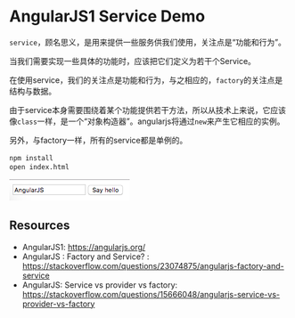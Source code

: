AngularJS1 Service Demo
=======================

`service`，顾名思义，是用来提供一些服务供我们使用，关注点是“功能和行为”。

当我们需要实现一些具体的功能时，应该把它们定义为若干个Service。

在使用service，我们的关注点是功能和行为，与之相应的，`factory`的关注点是结构与数据。

由于service本身需要围绕着某个功能提供若干方法，所以从技术上来说，它应该像`class`一样，是一个“对象构造器”。angularjs将通过`new`来产生它相应的实例。

另外，与factory一样，所有的service都是单例的。

```
npm install
open index.html
```

![demo](./images/demo.jpg)

Resources
---------

- AngularJS1: <https://angularjs.org/>
- AngularJS : Factory and Service? : <https://stackoverflow.com/questions/23074875/angularjs-factory-and-service>
- AngularJS: Service vs provider vs factory: <https://stackoverflow.com/questions/15666048/angularjs-service-vs-provider-vs-factory>
